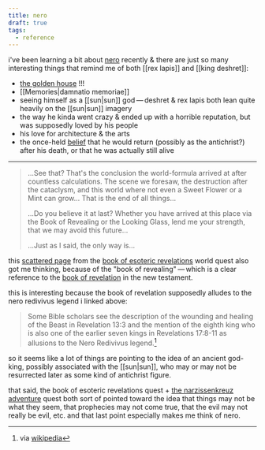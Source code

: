 ```yaml
---
title: nero
draft: true
tags:
  - reference
---
```


i've been learning a bit about [nero](https://en.wikipedia.org/wiki/Nero?useskin=vector) recently & there are just so many interesting things that remind me of both [[rex lapis]] and [[king deshret]]:
- [the golden house](https://en.wikipedia.org/wiki/Domus_Aurea?useskin=vector) !!!
- [[Memories|damnatio memoriae]]
- seeing himself as a [[sun|sun]] god — deshret & rex lapis both lean quite heavily on the [[sun|sun]] imagery
- the way he kinda went crazy & ended up with a horrible reputation, but was supposedly loved by his people 
- his love for architecture & the arts
- the once-held [belief](https://en.wikipedia.org/wiki/Nero_Redivivus_legend?useskin=vector) that he would return (possibly as the antichrist?) after his death, or that he was actually still alive

---

> ...See that? That's the conclusion the world-formula arrived at after countless calculations. The scene we foresaw, the destruction after the cataclysm, and this world where not even a Sweet Flower or a Mint can grow... That is the end of all things... 
> 
> ...Do you believe it at last? Whether you have arrived at this place via the Book of Revealing or the Looking Glass, lend me your strength, that we may avoid this future... 
> 
> ...Just as I said, the only way is...

this [scattered page](https://ambr.top/en/archive/book/120590/scattered-page) from the [book of esoteric revelations](https://genshin-impact.fandom.com/wiki/Book_of_Esoteric_Revelations) world quest also got me thinking, because of the "book of revealing" — which is a clear reference to the [book of revelation](https://en.wikipedia.org/wiki/Book_of_Revelation?useskin=vector) in the new testament. 

this is interesting because the book of revelation supposedly alludes to the nero redivivus legend i linked above:

> Some Bible scholars see the description of the wounding and healing of the Beast in Revelation 13:3 and the mention of the eighth king who is also one of the earlier seven kings in Revelations 17:8-11 as allusions to the Nero Redivivus legend.[^1]

so it seems like a lot of things are pointing to the idea of an ancient god-king, possibly associated with the [[sun|sun]], who may or may not be resurrected later as some kind of antichrist figure. 

that said, the book of esoteric revelations quest + [the narzissenkreuz adventure](https://genshin-impact.fandom.com/wiki/The_Narzissenkreuz_Adventure_(Act)) quest both sort of pointed toward the idea that things may not be what they seem, that prophecies may not come true, that the evil may not really be evil, etc. and that last point especially makes me think of nero.

[^1]: via [wikipedia](https://en.wikipedia.org/w/index.php?title=Nero_Redivivus_legend&useskin=vector)